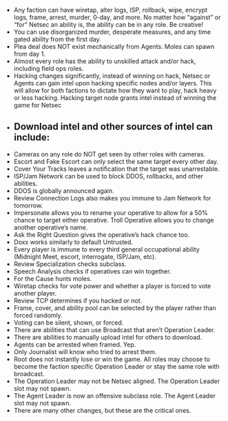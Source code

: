 
- Any faction can have wiretap, alter logs, ISP, rollback, wipe, encrypt logs, frame, arrest, murder, 0-day, and more. No matter how “against” or “for” Netsec an ability is, the ability can be in any role. Be creative!
- You can use disorganized murder, desperate measures, and any time gated ability from the first day.
- Plea deal does NOT exist mechanically from Agents. Moles can spawn from day 1.
- Almost every role has the ability to unskilled attack and/or hack, including field ops roles.
- Hacking changes significantly, instead of winning on hack, Netsec or Agents can gain intel upon hacking specific nodes and/or layers. This will allow for both factions to dictate how they want to play, hack heavy or less hacking. Hacking target node grants intel instead of winning the game for Netsec
- Download intel and other sources of intel can include:
  - 
- Cameras on any role do NOT get seen by other roles with cameras.
- Escort and Fake Escort can only select the same target every other day.
- Cover Your Tracks leaves a notification that the target was unarrestable.
- ISP/Jam Network can be used to block DDOS, rollbacks, and other abilities.
- DDOS is globally announced again.
- Review Connection Logs also makes you immune to Jam Network for tomorrow.
- Impersonate allows you to rename your operative to allow for a 50% chance to target either operative. Troll Operative allows you to change another operative’s name.
- Ask the Right Question gives the operative’s hack chance too.
- Doxx works similarly to default Untrusted.
- Every player is immune to every third general occupational ability (Midnight Meet, escort, interrogate, ISP/Jam, etc).
- Review Specialization checks subclass.
- Speech Analysis checks if operatives can win together.
- For the Cause hunts moles.
- Wiretap checks for vote power and whether a player is forced to vote another player.
- Review TCP determines if you hacked or not.
- Frame, cover, and ability pool can be selected by the player rather than forced randomly.
- Voting can be silent, shown, or forced.
- There are abilities that can use Broadcast that aren’t Operation Leader.
- There are abilities to manually upload intel for others to download.
- Agents can be arrested when framed. Yep.
- Only Journalist will know who tried to arrest them.
- Root does not instantly lose or win the game. All roles may choose to become the faction specific Operation Leader or stay the same role with broadcast.
- The Operation Leader may not be Netsec aligned. The Operation Leader slot may not spawn.
- The Agent Leader is now an offensive subclass role. The Agent Leader slot may not spawn.
- There are many other changes, but these are the critical ones.

<br>
